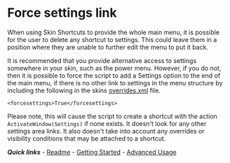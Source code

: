 # Force settings link

When using Skin Shortcuts to provide the whole main menu, it is possible for the user to delete any shortcut to settings. This could leave them in a position where they are unable to further edit the menu to put it back.

It is recommended that you provide alternative access to settings somewhere in your skin, such as the power menu. However, if you do not, then it is possible to force the script to add a Settings option to the end of the main menu, if there is no other link to settings in the menu structure by including the following in  the skins [overrides.xml](./overrides.md) file.

`<forcesettings>True</forcesettings>`

Please note, this will cause the script to create a shortcut with the action `ActivateWindow(Settings)` if none exists. It doesn't look for any other settings area links. It also doesn't take into account any overrides or visibility conditions that may be attached to a shortcut.

***Quick links*** - [Readme](../../README.md) - [Getting Started](../started/Getting%20Started.md) - [Advanced Usage](./Advanced%20Usage.md)